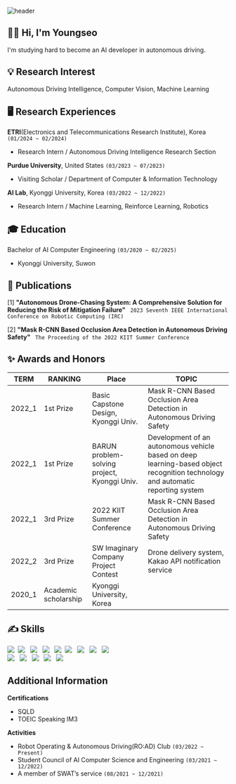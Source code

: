 ![header](https://capsule-render.vercel.app/api?type=Waving&color=E3A6AE&height=250&section=header&text=j-ys's%20GitHub&fontSize=65)

<div align=left">  


## 👩‍💻 Hi, I'm Youngseo
I'm studying hard to become an AI developer in autonomous driving.

## 💡 Research Interest
Autonomous Driving Intelligence, Computer Vision, Machine Learning

## 🖥️ Research Experiences
**ETRI**(Electronics and Telecommunications Research Institute), Korea ```(01/2024 ~ 02/2024)```
+  Research Intern / Autonomous Driving Intelligence Research Section

**Purdue University**, United States ```(03/2023 ~ 07/2023)```
+ Visiting Scholar / Department of Computer & Information Technology

**AI Lab**, Kyonggi University, Korea ```(03/2022 ~ 12/2022)```
+ Research Intern / Machine Learning, Reinforce Learning, Robotics


## 🎓 Education
Bachelor of AI Computer Engineering ```(03/2020 ~ 02/2025)```
+ Kyonggi University, Suwon


## 📑 Publications
[1] **"Autonomous Drone-Chasing System: A Comprehensive Solution for Reducing the Risk of Mitigation Failure"**
``` 2023 Seventh IEEE International Conference on Robotic Computing (IRC)```

[2] **"Mask R-CNN Based Occlusion Area Detection in Autonomous Driving Safety"**
``` The Proceeding of the 2022 KIIT Summer Conference```

## ✨ Awards and Honors
TERM|RANKING|Place|TOPIC
--|--|--|--
|2022_1|1st Prize|Basic Capstone Design, Kyonggi Univ.|Mask R-CNN Based Occlusion Area Detection in Autonomous Driving Safety
|2022_1|1st Prize|BARUN problem-solving project, Kyonggi Univ. | Development of an autonomous vehicle based on deep learning-based object recognition technology and automatic reporting system
|2022_1|3rd Prize|2022 KIIT Summer Conference | Mask R-CNN Based Occlusion Area Detection in Autonomous Driving Safety
|2022_2|3rd Prize|SW Imaginary Company Project Contest | Drone delivery system, Kakao API notification service
|2020_1|Academic scholarship|Kyonggi University, Korea|


## ✍️ Skills
<p align="left">
<img src="https://img.shields.io/badge/Python-3766AB?style=flat-square&logo=Python&logoColor=white"/></a>&nbsp 
<img src="https://img.shields.io/badge/C-A8B9CC?style=flat-square&logo=C&logoColor=white"/></a> &nbsp
<img src="https://img.shields.io/badge/ROS-22314E?style=flat-square&logo=ROS&logoColor=white"/></a> &nbsp
<img src="https://img.shields.io/badge/C++-00599C?style=flat-square&logo=c%2B%2B&logoColor=white"/></a> &nbsp
<img src="https://img.shields.io/badge/PyTorch-EE4C2C?style=flat-square&logo=PyTorch&logoColor=white"/></a>&nbsp
<img src="https://img.shields.io/badge/Jupyter-F37626?style=flat-square&logo=Jupyter&logoColor=white"/></a> &nbsp
<img src="https://img.shields.io/badge/Tensorflow-FF6F00?style=flat-square&logo=Tensorflow&logoColor=white"/></a> &nbsp
<img src="https://img.shields.io/badge/Keras-D00000?style=flat-square&logo=Keras&logoColor=white"/></a> &nbsp
<img src="https://img.shields.io/badge/Linux-FCC624?style=flat-square&logo=Linux&logoColor=white"/></a> &nbsp
<br>
<img src="https://img.shields.io/badge/MySQL-4479A1?style=flat-square&logo=MySQL&logoColor=white"/></a> &nbsp
<img src="https://img.shields.io/badge/Java-007396?style=flat-square&logo=Java&logoColor=white"></a> &nbsp 
<img src="https://img.shields.io/badge/HTML5-E34F26?style=flat-square&logo=HTML5&logoColor=white"/></a> &nbsp
<img src="https://img.shields.io/badge/CSS3-1572B6?style=flat-square&logo=CSS3&logoColor=white"/></a> &nbsp
<img src="https://img.shields.io/badge/JavaScript-F7DF1E?style=flat-square&logo=JavaScript&logoColor=white"/></a> &nbsp
</p>

## Additional Information
**Certifications**
+ SQLD
+ TOEIC Speaking IM3

**Activities**
+ Robot Operating & Autonomous Driving(RO:AD) Club ```(03/2022 ~ Present)```
+ Student Council of AI Computer Science and Engineering ```(03/2021 ~ 12/2022)```
+ A member of SWAT’s service ```(08/2021 ~ 12/2021)```



</div>


